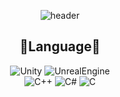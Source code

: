 <div align="center">
  
![header](https://capsule-render.vercel.app/api?type=slice&color=auto&height=300&section=header&text=HyunYoung&fontSize=60)


<!--
**Meang27/Meang27** is a ✨ _special_ ✨ repository because its `README.md` (this file) appears on your GitHub profile.

Here are some ideas to get you started:

- 🔭 I’m currently working on ...
- 🌱 I’m currently learning ...
- 👯 I’m looking to collaborate on ...
- 🤔 I’m looking for help with ...
- 💬 Ask me about ...
- 📫 How to reach me: ...
- 😄 Pronouns: ...
- ⚡ Fun fact: ...
-->


## :rose:Language:rose:
![Unity](https://img.shields.io/badge/Unity-000000?style=flat-square&logo=Unity&logoColor=white)
![UnrealEngine](https://img.shields.io/badge/UnrealEngine-0E1128?style=flat-square&logo=UnrealEngine&logoColor=white)     
![C++](https://img.shields.io/badge/C++-00599C?style=flat-square&logo=C++&logoColor=white)
![C#](https://img.shields.io/badge/CSharp-239128?style=flat-square&logo=CSharp&logoColor=white)
![C](https://img.shields.io/badge/C-A8B9CC?style=flat-square&logo=C&logoColor=white)
</div>
